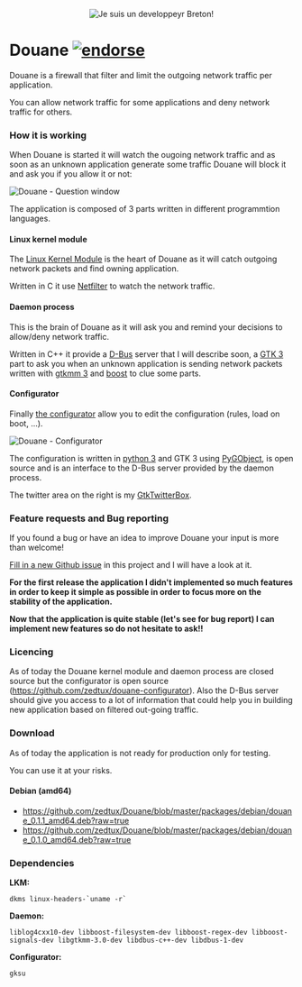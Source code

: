 <p align="center">
  <img src="https://raw.github.com/zedtux/gpair/master/media/developpeur_breton_logo.png" alt="Je suis un developpeyr Breton!"/>
</p>

# Douane [![endorse](http://api.coderwall.com/zedtux/endorsecount.png)](http://coderwall.com/zedtux)

Douane is a firewall that filter and limit the outgoing network traffic per application.

You can allow network traffic for some applications and deny network traffic for others.

### How it is working

When Douane is started it will watch the ougoing network traffic and as soon as an unknown application generate some traffic Douane will block it and ask you if you allow it or not:

![Douane - Question window](https://pbs.twimg.com/media/BNIv_V2CEAAPPyi.png:large)

The application is composed of 3 parts written in different programmtion languages.

#### Linux kernel module

The [Linux Kernel Module](https://en.wikipedia.org/wiki/Loadable_kernel_module) is the heart of Douane as it will catch outgoing network packets and find owning application.

Written in C it use [Netfilter](http://www.netfilter.org/) to watch the network traffic.

#### Daemon process

This is the brain of Douane as it will ask you and remind your decisions to allow/deny network traffic.

Written in C++ it provide a [D-Bus](dbus.freedesktop.org/) server that I will describe soon, a [GTK 3](http://www.gtk.org/) part to ask you when an unknown application is sending network packets written with [gtkmm 3](http://www.gtkmm.org/) and [boost](http://www.boost.org/) to clue some parts.

#### Configurator

Finally [the configurator](https://github.com/zedtux/douane-configurator) allow you to edit the configuration (rules, load on boot, ...).

![Douane - Configurator](https://pbs.twimg.com/media/BNdVVAOCQAI8CRr.png:large)

The configuration is written in [python 3](http://www.python.org/) and GTK 3 using [PyGObject](https://live.gnome.org/PyGObject), is open source and is an interface to the D-Bus server provided by the daemon process.

The twitter area on the right is my [GtkTwitterBox](https://github.com/zedtux/gtktwitterbox).

### Feature requests and Bug reporting

If you found a bug or have an idea to improve Douane your input is more than welcome!

[Fill in a new Github issue](https://github.com/zedtux/Douane/issues/new) in this project and I will have a look at it.


**For the first release the application I didn't implemented so much features in order to keep it simple as possible in order to focus more on the stability of the application.**

**Now that the application is quite stable (let's see for bug report) I can implement new features so do not hesitate to ask!!**

### Licencing

As of today the Douane kernel module and daemon process are closed source but the configurator is open source (https://github.com/zedtux/douane-configurator). Also the D-Bus server should give you access to a lot of information that could help you in building new application based on filtered out-going traffic.

### Download

As of today the application is not ready for production only for testing.

You can use it at your risks.

#### Debian (amd64)

 - https://github.com/zedtux/Douane/blob/master/packages/debian/douane_0.1.1_amd64.deb?raw=true
 - https://github.com/zedtux/Douane/blob/master/packages/debian/douane_0.1.0_amd64.deb?raw=true

### Dependencies

**LKM:**

    dkms linux-headers-`uname -r`

**Daemon:**

    liblog4cxx10-dev libboost-filesystem-dev libboost-regex-dev libboost-signals-dev libgtkmm-3.0-dev libdbus-c++-dev libdbus-1-dev

**Configurator:**

    gksu
